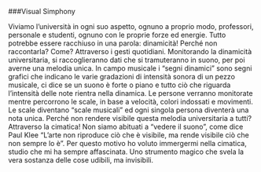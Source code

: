###Visual Simphony 

Viviamo l’università in ogni suo aspetto, ognuno a proprio modo, professori, personale e studenti, ognuno con 
le proprie forze ed energie. Tutto potrebbe essere racchiuso in una parola: dinamicità! Perché non raccontarla? 
Come? Attraverso i gesti quotidiani. Monitorando la dinamicità universitaria, si raccoglieranno dati che si tramuteranno in
suono, per poi averne una melodia unica. In campo musicale i “segni dinamici” sono segni grafici che indicano le varie gradazioni di
intensità sonora di un pezzo musicale, ci dice se un suono è forte o piano e tutto ciò che riguarda l’intensità delle note rientra nella dinamica.
Le persone verranno monitorate mentre percorrono le scale, in base a velocità, colori indossati e movimenti. Le scale diventano “scale musicali” ed
ogni singola persona diventerà una nota unica. Perché non rendere visibile questa melodia universitaria a tutti? 
Attraverso la cimatica! Non siamo abituati a “vedere il suono”, come dice Paul Klee “L’arte non riproduce ciò che è visibile, ma rende visibile ciò
che non sempre lo è”. Per questo motivo ho voluto immergermi nella cimatica, studio che mi ha sempre affascinata. Uno strumento magico che svela la
vera sostanza delle cose udibili, ma invisibili.
